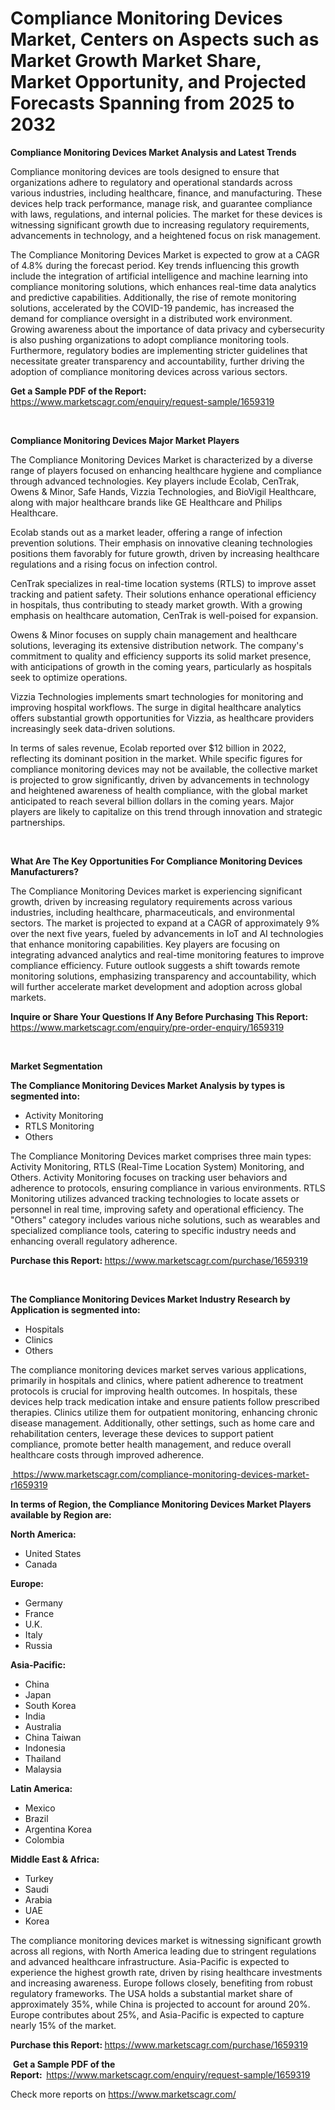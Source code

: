 <p><h1>Compliance Monitoring Devices Market, Centers on Aspects such as Market Growth Market Share, Market Opportunity, and Projected Forecasts Spanning from 2025 to 2032</h1></p><p><strong>Compliance Monitoring Devices Market Analysis and Latest Trends</strong></p>
<p><p>Compliance monitoring devices are tools designed to ensure that organizations adhere to regulatory and operational standards across various industries, including healthcare, finance, and manufacturing. These devices help track performance, manage risk, and guarantee compliance with laws, regulations, and internal policies. The market for these devices is witnessing significant growth due to increasing regulatory requirements, advancements in technology, and a heightened focus on risk management.</p><p>The Compliance Monitoring Devices Market is expected to grow at a CAGR of 4.8% during the forecast period. Key trends influencing this growth include the integration of artificial intelligence and machine learning into compliance monitoring solutions, which enhances real-time data analytics and predictive capabilities. Additionally, the rise of remote monitoring solutions, accelerated by the COVID-19 pandemic, has increased the demand for compliance oversight in a distributed work environment. Growing awareness about the importance of data privacy and cybersecurity is also pushing organizations to adopt compliance monitoring tools. Furthermore, regulatory bodies are implementing stricter guidelines that necessitate greater transparency and accountability, further driving the adoption of compliance monitoring devices across various sectors.</p></p>
<p><strong>Get a Sample PDF of the Report:&nbsp;</strong> <a href="https://www.marketscagr.com/enquiry/request-sample/1659319?utm_campaign=3454&utm_medium=2&utm_source=Github&utm_content=ia&utm_term=23032025&utm_id=compliance-monitoring-devices">https://www.marketscagr.com/enquiry/request-sample/1659319</a></p>
<p>&nbsp;</p>
<p><strong>Compliance Monitoring Devices Major Market Players</strong></p>
<p><p>The Compliance Monitoring Devices Market is characterized by a diverse range of players focused on enhancing healthcare hygiene and compliance through advanced technologies. Key players include Ecolab, CenTrak, Owens & Minor, Safe Hands, Vizzia Technologies, and BioVigil Healthcare, along with major healthcare brands like GE Healthcare and Philips Healthcare.</p><p>Ecolab stands out as a market leader, offering a range of infection prevention solutions. Their emphasis on innovative cleaning technologies positions them favorably for future growth, driven by increasing healthcare regulations and a rising focus on infection control.</p><p>CenTrak specializes in real-time location systems (RTLS) to improve asset tracking and patient safety. Their solutions enhance operational efficiency in hospitals, thus contributing to steady market growth. With a growing emphasis on healthcare automation, CenTrak is well-poised for expansion.</p><p>Owens & Minor focuses on supply chain management and healthcare solutions, leveraging its extensive distribution network. The company's commitment to quality and efficiency supports its solid market presence, with anticipations of growth in the coming years, particularly as hospitals seek to optimize operations.</p><p>Vizzia Technologies implements smart technologies for monitoring and improving hospital workflows. The surge in digital healthcare analytics offers substantial growth opportunities for Vizzia, as healthcare providers increasingly seek data-driven solutions.</p><p>In terms of sales revenue, Ecolab reported over $12 billion in 2022, reflecting its dominant position in the market. While specific figures for compliance monitoring devices may not be available, the collective market is projected to grow significantly, driven by advancements in technology and heightened awareness of health compliance, with the global market anticipated to reach several billion dollars in the coming years. Major players are likely to capitalize on this trend through innovation and strategic partnerships.</p></p>
<p>&nbsp;</p>
<p><strong>What Are The Key Opportunities For Compliance Monitoring Devices Manufacturers?</strong></p>
<p><p>The Compliance Monitoring Devices market is experiencing significant growth, driven by increasing regulatory requirements across various industries, including healthcare, pharmaceuticals, and environmental sectors. The market is projected to expand at a CAGR of approximately 9% over the next five years, fueled by advancements in IoT and AI technologies that enhance monitoring capabilities. Key players are focusing on integrating advanced analytics and real-time monitoring features to improve compliance efficiency. Future outlook suggests a shift towards remote monitoring solutions, emphasizing transparency and accountability, which will further accelerate market development and adoption across global markets.</p></p>
<p><strong>Inquire or Share Your Questions If Any Before Purchasing This Report:</strong> <a href="https://www.marketscagr.com/enquiry/pre-order-enquiry/1659319?utm_campaign=3454&utm_medium=2&utm_source=Github&utm_content=ia&utm_term=23032025&utm_id=compliance-monitoring-devices">https://www.marketscagr.com/enquiry/pre-order-enquiry/1659319</a></p>
<p>&nbsp;</p>
<p><strong>Market Segmentation</strong></p>
<p><strong>The Compliance Monitoring Devices Market Analysis by types is segmented into:</strong></p>
<p><ul><li>Activity Monitoring</li><li>RTLS Monitoring</li><li>Others</li></ul></p>
<p><p>The Compliance Monitoring Devices market comprises three main types: Activity Monitoring, RTLS (Real-Time Location System) Monitoring, and Others. Activity Monitoring focuses on tracking user behaviors and adherence to protocols, ensuring compliance in various environments. RTLS Monitoring utilizes advanced tracking technologies to locate assets or personnel in real time, improving safety and operational efficiency. The "Others" category includes various niche solutions, such as wearables and specialized compliance tools, catering to specific industry needs and enhancing overall regulatory adherence.</p></p>
<p><strong>Purchase this Report:&nbsp;</strong><a href="https://www.marketscagr.com/purchase/1659319?utm_campaign=3454&utm_medium=2&utm_source=Github&utm_content=ia&utm_term=23032025&utm_id=compliance-monitoring-devices">https://www.marketscagr.com/purchase/1659319</a></p>
<p>&nbsp;</p>
<p><strong>The Compliance Monitoring Devices Market Industry Research by Application is segmented into:</strong></p>
<p><ul><li>Hospitals</li><li>Clinics</li><li>Others</li></ul></p>
<p><p>The compliance monitoring devices market serves various applications, primarily in hospitals and clinics, where patient adherence to treatment protocols is crucial for improving health outcomes. In hospitals, these devices help track medication intake and ensure patients follow prescribed therapies. Clinics utilize them for outpatient monitoring, enhancing chronic disease management. Additionally, other settings, such as home care and rehabilitation centers, leverage these devices to support patient compliance, promote better health management, and reduce overall healthcare costs through improved adherence.</p></p>
<p><a href="https://www.marketscagr.com/compliance-monitoring-devices-market-r1659319?utm_campaign=3454&utm_medium=2&utm_source=Github&utm_content=ia&utm_term=23032025&utm_id=compliance-monitoring-devices">&nbsp;https://www.marketscagr.com/compliance-monitoring-devices-market-r1659319</a></p>
<p><strong>In terms of Region, the Compliance Monitoring Devices Market Players available by Region are:</strong></p>
<p>
    <p> <strong> North America: </strong>
        <ul>
            <li>United States</li>
            <li>Canada</li>
        </ul>
        </p> 
    <p> <strong> Europe: </strong>
        <ul>
            <li>Germany</li>
            <li>France</li>
            <li>U.K.</li>
            <li>Italy</li>
            <li>Russia</li>
        </ul>
        </p> 
    <p> <strong> Asia-Pacific: </strong>
        <ul>
            <li>China</li>
            <li>Japan</li>
            <li>South Korea</li>
            <li>India</li>
            <li>Australia</li>
            <li>China Taiwan</li>
            <li>Indonesia</li>
            <li>Thailand</li>
            <li>Malaysia</li>
        </ul>
        </p> 
    <p> <strong> Latin America: </strong>
        <ul>
            <li>Mexico</li>
            <li>Brazil</li>
            <li>Argentina Korea</li>
            <li>Colombia</li>
        </ul>
        </p> 
    <p> <strong> Middle East & Africa: </strong>
        <ul>
            <li>Turkey</li>
            <li>Saudi</li>
            <li>Arabia</li>
            <li>UAE</li>
            <li>Korea</li>
        </ul>
    </p>
    </p>
<p><p>The compliance monitoring devices market is witnessing significant growth across all regions, with North America leading due to stringent regulations and advanced healthcare infrastructure. Asia-Pacific is expected to experience the highest growth rate, driven by rising healthcare investments and increasing awareness. Europe follows closely, benefiting from robust regulatory frameworks. The USA holds a substantial market share of approximately 35%, while China is projected to account for around 20%. Europe contributes about 25%, and Asia-Pacific is expected to capture nearly 15% of the market.</p></p>
<p><strong>Purchase this Report: </strong><a href="https://www.marketscagr.com/purchase/1659319?utm_campaign=3454&utm_medium=2&utm_source=Github&utm_content=ia&utm_term=23032025&utm_id=compliance-monitoring-devices">https://www.marketscagr.com/purchase/1659319</a></p>
<p>&nbsp;<strong>Get a Sample PDF of the Report:&nbsp;&nbsp;</strong><a href="https://www.marketscagr.com/enquiry/request-sample/1659319?utm_campaign=3454&utm_medium=2&utm_source=Github&utm_content=ia&utm_term=23032025&utm_id=compliance-monitoring-devices">https://www.marketscagr.com/enquiry/request-sample/1659319</a></p>
<p><strong></strong></p>
<p>Check more reports on <a href="https://www.marketscagr.com/?utm_campaign=3454&utm_medium=2&utm_source=Github&utm_content=ia&utm_term=23032025&utm_id=compliance-monitoring-devices">https://www.marketscagr.com/</a></p>